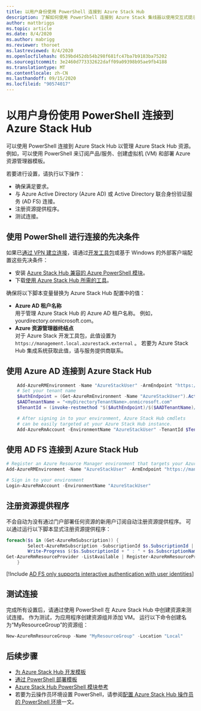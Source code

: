 ```yaml
---
title: 以用户身份使用 PowerShell 连接到 Azure Stack Hub
description: 了解如何使用 PowerShell 连接到 Azure Stack 集线器以使用交互式提示符或编写脚本。
author: mattbriggs
ms.topic: article
ms.date: 8/4/2020
ms.author: mabrigg
ms.reviewer: thoroet
ms.lastreviewed: 8/4/2020
ms.openlocfilehash: 0539bd452db54b298f681fc47ba7b9183ba75202
ms.sourcegitcommit: 3e2460d773332622daff09a09398b95ae9fb4188
ms.translationtype: MT
ms.contentlocale: zh-CN
ms.lasthandoff: 09/15/2020
ms.locfileid: "90574017"
---
```

# <a name="connect-to-azure-stack-hub-with-powershell-as-a-user"></a>以用户身份使用 PowerShell 连接到 Azure Stack Hub

可以使用 PowerShell 连接到 Azure Stack Hub 以管理 Azure Stack Hub 资源。 例如，可以使用 PowerShell 来订阅产品/服务、创建虚拟机 (VM) 和部署 Azure 资源管理器模板。

若要进行设置，请执行以下操作：
  - 确保满足要求。
  - 与 Azure Active Directory (Azure AD) 或 Active Directory 联合身份验证服务 (AD FS) 连接。 
  - 注册资源提供程序。
  - 测试连接。

## <a name="prerequisites-to-connecting-with-powershell"></a>使用 PowerShell 进行连接的先决条件

如果已[通过 VPN 建立连接](../asdk/asdk-connect.md#connect-to-azure-stack-using-vpn)，请通过[开发工具包](../asdk/asdk-connect.md#connect-to-azure-stack-using-rdp)或基于 Windows 的外部客户端配置这些先决条件：

* 安装 [Azure Stack Hub 兼容的 Azure PowerShell 模块](../operator/azure-stack-powershell-install.md)。
* 下载[使用 Azure Stack Hub 所需的工具](../operator/azure-stack-powershell-download.md)。

确保将以下脚本变量替换为 Azure Stack Hub 配置中的值：

- **Azure AD 租户名称**  
  用于管理 Azure Stack Hub 的 Azure AD 租户名称。 例如，yourdirectory.onmicrosoft.com。
- **Azure 资源管理器终结点**  
  对于 Azure Stack 开发工具包，此值设置为 `https://management.local.azurestack.external` 。 若要为 Azure Stack Hub 集成系统获取此值，请与服务提供商联系。

## <a name="connect-to-azure-stack-hub-with-azure-ad"></a>使用 Azure AD 连接到 Azure Stack Hub

```powershell  
    Add-AzureRMEnvironment -Name "AzureStackUser" -ArmEndpoint "https://management.local.azurestack.external"
    # Set your tenant name
    $AuthEndpoint = (Get-AzureRmEnvironment -Name "AzureStackUser").ActiveDirectoryAuthority.TrimEnd('/')
    $AADTenantName = "<myDirectoryTenantName>.onmicrosoft.com"
    $TenantId = (invoke-restmethod "$($AuthEndpoint)/$($AADTenantName)/.well-known/openid-configuration").issuer.TrimEnd('/').Split('/')[-1]

    # After signing in to your environment, Azure Stack Hub cmdlets
    # can be easily targeted at your Azure Stack Hub instance.
    Add-AzureRmAccount -EnvironmentName "AzureStackUser" -TenantId $TenantId
```

## <a name="connect-to-azure-stack-hub-with-ad-fs"></a>使用 AD FS 连接到 Azure Stack Hub

  ```powershell  
  # Register an Azure Resource Manager environment that targets your Azure Stack Hub instance
  Add-AzureRMEnvironment -Name "AzureStackUser" -ArmEndpoint "https://management.local.azurestack.external"

  # Sign in to your environment
  Login-AzureRmAccount -EnvironmentName "AzureStackUser"
  ```

## <a name="register-resource-providers"></a>注册资源提供程序

不会自动为没有通过门户部署任何资源的新用户订阅自动注册资源提供程序。 可以通过运行以下脚本显式注册资源提供程序：

```powershell  
foreach($s in (Get-AzureRmSubscription)) {
        Select-AzureRmSubscription -SubscriptionId $s.SubscriptionId | Out-Null
        Write-Progress $($s.SubscriptionId + " : " + $s.SubscriptionName)
Get-AzureRmResourceProvider -ListAvailable | Register-AzureRmResourceProvider
    }
```

[!Include [AD FS only supports interactive authentication with user identities](../includes/note-powershell-adfs.md)]

## <a name="test-the-connectivity"></a>测试连接

完成所有设置后，请通过使用 PowerShell 在 Azure Stack Hub 中创建资源来测试连接。 作为测试，为应用程序创建资源组并添加 VM。 运行以下命令创建名为“MyResourceGroup”的资源组：

```powershell  
New-AzureRmResourceGroup -Name "MyResourceGroup" -Location "Local"
```

## <a name="next-steps"></a>后续步骤

- [为 Azure Stack Hub 开发模板](azure-stack-develop-templates.md)
- [通过 PowerShell 部署模板](azure-stack-deploy-template-powershell.md)
- [Azure Stack Hub PowerShell 模块参考](/powershell/azure/azure-stack/overview)
- 若要为云操作员环境设置 PowerShell，请参阅[配置 Azure Stack Hub 操作员的 PowerShell 环境](../operator/azure-stack-powershell-configure-admin.md)一文。
